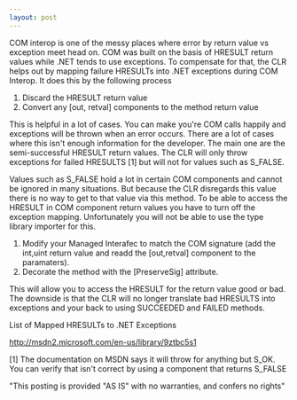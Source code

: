 ```yaml
---
layout: post
---
```

COM interop is one of the messy places where error by return value vs exception meet head on.  COM was built on the basis of HRESULT return values while .NET tends to use exceptions.  To compensate for that, the CLR helps out by mapping failure HRESULTs into .NET exceptions during COM Interop.  It does this by the following process

1. Discard the HRESULT return value
2. Convert any [out, retval] components to the method return value

This is helpful in a lot of cases.  You can make you're COM calls happily and exceptions will be thrown when an error occurs.  There are a lot of cases where this isn't enough information for the developer.  The main one are the semi-successful HRESULT return values.  The CLR will only throw exceptions for failed HRESULTS [1] but will not for values such as S_FALSE.

Values such as S_FALSE hold a lot in certain COM components and cannot be ignored in many situations.  But because the CLR disregards this value there is no way to get to that value via this method.  To be able to access the HRESULT in COM component return values you have to turn off the exception mapping.  Unfortunately you will not be able to use the type library importer for this.

1. Modify your Managed Interafec to match the COM signature (add the int,uint return value and readd the [out,retval] component to the paramaters).
2. Decorate the method with the [PreserveSig] attribute.

This will allow you to access the HRESULT for the return value good or bad.  The downside is that the CLR will no longer translate bad HRESULTS into exceptions and your back to using SUCCEEDED and FAILED methods.

List of Mapped HRESULTs to .NET Exceptions

  <http://msdn2.microsoft.com/en-us/library/9ztbc5s1>

[1] The documentation on MSDN says it will throw for anything but S_OK.  You can verify that isn't correct by using a component that returns S_FALSE

"This posting is provided "AS IS" with no warranties, and confers no rights"

